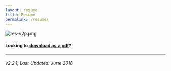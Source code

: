 ```yaml
---
layout: resume
title: Resume
permalink: /resume/
---
```


![res-v2p.png](/assets/projects/res-v2p.png)

#### Looking to [download as a pdf](/assets/projects/res-v2p.pdf)?

---

###### v2.2.1; Last Updated: June 2018
